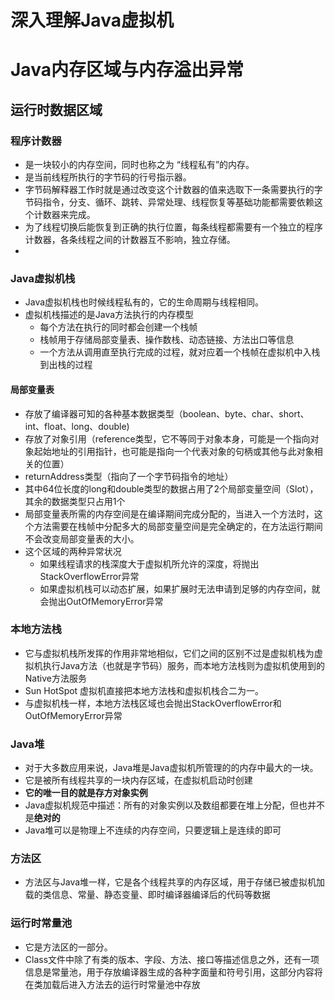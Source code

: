 # **深入理解Java虚拟机**
# Java内存区域与内存溢出异常
## 运行时数据区域

### 程序计数器
- 是一块较小的内存空间，同时也称之为 “线程私有”的内存。
- 是当前线程所执行的字节码的行号指示器。
- 字节码解释器工作时就是通过改变这个计数器的值来选取下一条需要执行的字节码指令，分支、循环、跳转、异常处理、线程恢复等基础功能都需要依赖这个计数器来完成。
- 为了线程切换后能恢复到正确的执行位置，每条线程都需要有一个独立的程序计数器，各条线程之间的计数器互不影响，独立存储。
-

### Java虚拟机栈
- Java虚拟机栈也时候线程私有的，它的生命周期与线程相同。
- 虚拟机栈描述的是Java方法执行的内存模型
    - 每个方法在执行的同时都会创建一个栈帧
    - 栈帧用于存储局部变量表、操作数栈、动态链接、方法出口等信息
    - 一个方法从调用直至执行完成的过程，就对应着一个栈帧在虚拟机中入栈到出栈的过程
#### 局部变量表

- 存放了编译器可知的各种基本数据类型（boolean、byte、char、short、int、float、long、double)
- 存放了对象引用（reference类型，它不等同于对象本身，可能是一个指向对象起始地址的引用指针，也可能是指向一个代表对象的句柄或其他与此对象相关的位置）
- returnAddress类型（指向了一个字节码指令的地址）
- 其中64位长度的long和double类型的数据占用了2个局部变量空间（Slot），其余的数据类型只占用1个
- 局部变量表所需的内存空间是在编译期间完成分配的，当进入一个方法时，这个方法需要在栈帧中分配多大的局部变量空间是完全确定的，在方法运行期间不会改变局部变量表的大小。
- 这个区域的两种异常状况
    - 如果线程请求的栈深度大于虚拟机所允许的深度，将抛出StackOverflowError异常
    - 如果虚拟机栈可以动态扩展，如果扩展时无法申请到足够的内存空间，就会抛出OutOfMemoryError异常
### 本地方法栈
- 它与虚拟机栈所发挥的作用非常地相似，它们之间的区别不过是虚拟机栈为虚拟机执行Java方法（也就是字节码）服务，而本地方法栈则为虚拟机使用到的Native方法服务
- Sun HotSpot 虚拟机直接把本地方法栈和虚拟机栈合二为一。
- 与虚拟机栈一样，本地方法栈区域也会抛出StackOverflowError和OutOfMemoryError异常
### Java堆
- 对于大多数应用来说，Java堆是Java虚拟机所管理的的内存中最大的一块。
- 它是被所有线程共享的一块内存区域，在虚拟机启动时创建
- **它的唯一目的就是存方对象实例**
- Java虚拟机规范中描述：所有的对象实例以及数组都要在堆上分配，但也并不是**绝对的**
- Java堆可以是物理上不连续的内存空间，只要逻辑上是连续的即可
### 方法区
- 方法区与Java堆一样，它是各个线程共享的内存区域，用于存储已被虚拟机加载的类信息、常量、静态变量、即时编译器编译后的代码等数据
### 运行时常量池
- 它是方法区的一部分。
- Class文件中除了有类的版本、字段、方法、接口等描述信息之外，还有一项信息是常量池，用于存放编译器生成的各种字面量和符号引用，这部分内容将在类加载后进入方法去的运行时常量池中存放
